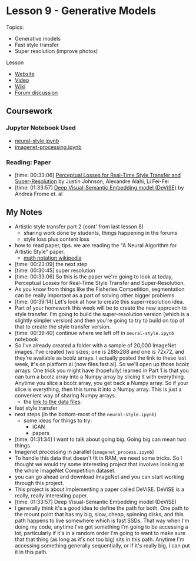 # Lesson 9 - Generative Models

Topics:

* Generative models
* Fast style transfer
* Super resolution \(improve photos\)

Lesson

* [Website](http://course17.fast.ai/lessons/lesson9.html)
* [Video](https://youtu.be/I-P363wSv0Q)
* [Wiki](http://forums.fast.ai/t/lesson-9-wiki)
* [Forum discussion](http://forums.fast.ai/t/lesson-9-discussion)

## Coursework

### Jupyter Notebook Used

* [neural-style.ipynb](https://github.com/fastai/courses/blob/master/deeplearning2/neural-style.ipynb)
* [imagenet-processing.ipynb](https://github.com/fastai/courses/blob/master/deeplearning2/imagenet_process.ipynb)

### Reading: Paper

* \[time: 00:33:06\] [Perceptual Losses for Real-Time Style Transfer and Super-Resolution](https://arxiv.org/abs/1603.08155) by Justin Johnson, Alexandre Alahi, Li Fei-Fei
* \[time: 01:33:57\] [Deep Visual-Semantic Embedding model \(DeViSE\)](https://papers.nips.cc/paper/5204-devise-a-deep-visual-semantic-embedding-model) by Andrea Frome et. al

## My Notes

* Artistic style transfer part 2 \(cont' from last lesson 8\)
  * sharing work done by students, things happening in the forums
  * style loss plus content loss
* how to read paper, tips. we are reading the "A Neural Algorithm for Artistic Style" paper.
  * [math notation wikipedia](https://en.wikipedia.org/wiki/List_of_mathematical_symbols)
* \[time: 00:23:09\] the next step
* \[time: 00:30:45\] super resolution
* \[time: 00:33:06\] So this is the paper we're going to look at today, Perceptual Losses for Real-Time Style Transfer and Super-Resolution.
* As you know from things like the Fisheries Competition, segmentation can be really important as a part of solving other bigger problems.
* \[time: 00:39:14\] Let's look at how to create this super-resolution idea.
* Part of your homework this week will be to create the new approach to style transfer. I'm going to build the super-resolution version \(which is a slightly simpler version\) and then you're going to try to build on top of that to create the style transfer version.
* \[time: 00:39:40\] continue where we left off in `neural-style.ipynb` notebook
* So I've already created a folder with a sample of 20,000 ImageNet images. I've created two sizes; one is 288x288 and one is 72x72, and they're available as bcolz arrays. I actually posted the link to these last week, it's on platform.ai \[now files.fast.ai\]. So we'll open up those bcolz arrays. One trick you might have \(hopefully\) learned in Part 1 is that you can turn a bcolz array into a Numpy array by slicing it with everything. Anytime you slice a bcolz array, you get back a Numpy array. So if your slice is everything, then this turns it into a Numpy array. This is just a convenient way of sharing Numpy arrays.
  * the [link to the data files](http://forums.fast.ai/t/lesson-8-discussion/1522):
* fast style transfer
* next steps \(in the bottom-most of the `neural-style.ipynb`\)
  * some ideas for things to try:
    * iGAN
    * papers
* \[time: 01:31:34\] I want to talk about going big. Going big can mean two things.
* Imagenet processing in parallel \(`imagenet_process.ipynb`\)
* To handle this data that doesn't fit in RAM, we need some tricks. So I thought we would try some interesting project that involves looking at the whole ImageNet Competition dataset.
* you can go ahead and download ImageNet and you can start working through this project.
* This project is about implementing a paper called DeViSE. DeViSE is a really, really interesting paper.
* \[time: 01:33:57\] Deep Visual-Semantic Embedding model \(DeViSE\)
* I generally think it's a good idea to define the path for both. One path to the mount point that has my big, slow, cheap, spinning disks, and this path happens to live somewhere which is fast SSDs. That way when I'm doing my code, anytime I've got something I'm going to be accessing a lot, particularly if it's in a random order I'm going to want to make sure that that thing \(as long as it's not too big\) sits in this path. Anytime I'm accessing something generally sequentially, or if it's really big, I can put it in this path.

